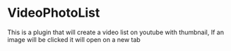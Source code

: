 VideoPhotoList
==============

This is a plugin that will create a video list on youtube with thumbnail, If an image will be clicked it will open on a new tab